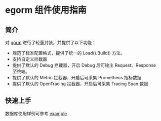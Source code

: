 # egorm 组件使用指南


## 简介

对 [gorm](https://github.com/go-gorm/gorm) 进行了轻量封装，并提供了以下功能：

- 规范了标准配置格式，提供了统一的 Load().Build() 方法。
- 支持自定义拦截器
- 提供了默认的 Debug 拦截器，开启 Debug 后可输出 Request、Response 至终端。
- 提供了默认的 Metric 拦截器，开启后可采集 Prometheus 指标数据
- 提供了默认的 OpenTracing 拦截器，开启后可采集 Tracing Span 数据

## 快速上手

数据库使用样例可参考 [example](examples/main.go)

